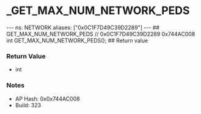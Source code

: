 # _GET_MAX_NUM_NETWORK_PEDS

--- ns: NETWORK aliases: ["0x0C1F7D49C39D2289"] --- ## GET_MAX_NUM_NETWORK_PEDS  // 0x0C1F7D49C39D2289 0x744AC008 int GET_MAX_NUM_NETWORK_PEDS();  ## Return value

### Return Value
* int

### Notes
* AP Hash: 0x0x744AC008
* Build: 323

